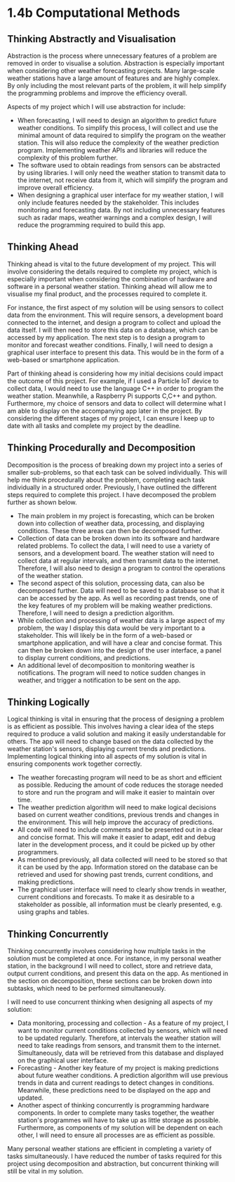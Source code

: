 # 1.4b Computational Methods

## Thinking Abstractly and Visualisation

Abstraction is the process where unnecessary features of a problem are removed in order to visualise a solution. Abstraction is especially important when considering other weather forecasting projects. Many large-scale weather stations have a large amount of features and are highly complex. By only including the most relevant parts of the problem, it will help simplify the programming problems and improve the efficiency overall.

Aspects of my project which I will use abstraction for include:

* When forecasting, I will need to design an algorithm to predict future weather conditions. To simplify this process, I will collect and use the minimal amount of data required to simplify the program on the weather station. This will also reduce the complexity of the weather prediction program. Implementing weather APIs and libraries will reduce the complexity of this problem further.
* The software used to obtain readings from sensors can be abstracted by using libraries. I will only need the weather station to transmit data to the internet, not receive data from it, which will simplify the program and improve overall efficiency.
* When designing a graphical user interface for my weather station, I will only include features needed by the stakeholder. This includes monitoring and forecasting data. By not including unnecessary features such as radar maps, weather warnings and a complex design, I will reduce the programming required to build this app.

## Thinking Ahead

Thinking ahead is vital to the future development of my project. This will involve considering the details required to complete my project, which is especially important when considering the combination of hardware and software in a personal weather station. Thinking ahead will allow me to visualise my final product, and the processes required to complete it.

For instance, the first aspect of my solution will be using sensors to collect data from the environment. This will require sensors, a development board connected to the internet, and design a program to collect and upload the data itself. I will then need to store this data on a database, which can be accessed by my application. The next step is to design a program to monitor and forecast weather conditions. Finally, I will need to design a graphical user interface to present this data. This would be in the form of a web-based or smartphone application.

Part of thinking ahead is considering how my initial decisions could impact the outcome of this project. For example, if I used a Particle IoT device to collect data, I would need to use the language C++ in order to program the weather station. Meanwhile, a Raspberry Pi supports C,C++ and python. Furthermore, my choice of sensors and data to collect will determine what I am able to display on the accompanying app later in the project. By considering the different stages of my project, I can ensure I keep up to date with all tasks and complete my project by the deadline.

## Thinking Procedurally and Decomposition

Decomposition is the process of breaking down my project into a series of smaller sub-problems, so that each task can be solved individually. This will help me think procedurally about the problem, completing each task individually in a structured order. Previously, I have outlined the different steps required to complete this project. I have decomposed the problem further as shown below.

* The main problem in my project is forecasting, which can be broken down into collection of weather data, processing, and displaying conditions. These three areas can then be decomposed further.
* Collection of data can be broken down into its software and hardware related problems. To collect the data, I will need to use a variety of sensors, and a development board. The weather station will need to collect data at regular intervals, and then transmit data to the internet. Therefore, I will also need to design a program to control the operations of the weather station.
* The second aspect of this solution, processing data, can also be decomposed further. Data will need to be saved to a database so that it can be accessed by the app. As well as recording past trends, one of the key features of my problem will be making weather predictions. Therefore, I will need to design a prediction algorithm.
* While collection and processing of weather data is a large aspect of my problem, the way I display this data would be very important to a stakeholder. This will likely be in the form of a web-based or smartphone application, and will have a clear and concise format. This can then be broken down into the design of the user interface, a panel to display current conditions, and predictions.
* An additional level of decomposition to monitoring weather is notifications. The program will need to notice sudden changes in weather, and trigger a notification to be sent on the app.

## Thinking Logically

Logical thinking is vital in ensuring that the process of designing a problem is as efficient as possible. This involves having a clear idea of the steps required to produce a valid solution and making it easily understandable for others. The app will need to change based on the data collected by the weather station's sensors, displaying current trends and predictions. Implementing logical thinking into all aspects of my solution is vital in ensuring components work together correctly.

* The weather forecasting program will need to be as short and efficient as possible. Reducing the amount of code reduces the storage needed to store and run the program and will make it easier to maintain over time.
* The weather prediction algorithm will need to make logical decisions based on current weather conditions, previous trends and changes in the environment. This will help improve the accuracy of predictions.
* All code will need to include comments and be presented out in a clear and concise format. This will make it easier to adapt, edit and debug later in the development process, and it could be picked up by other programmers.
* As mentioned previously, all data collected will need to be stored so that it can be used by the app. Information stored on the database can be retrieved and used for showing past trends, current conditions, and making predictions.
* The graphical user interface will need to clearly show trends in weather, current conditions and forecasts. To make it as desirable to a stakeholder as possible, all information must be clearly presented, e.g. using graphs and tables.

## Thinking Concurrently

Thinking concurrently involves considering how multiple tasks in the solution must be completed at once. For instance, in my personal weather station, in the background I will need to collect, store and retrieve data, output current conditions, and present this data on the app. As mentioned in the section on decomposition, these sections can be broken down into subtasks, which need to be performed simultaneously.

I will need to use concurrent thinking when designing all aspects of my solution:

* Data monitoring, processing and collection - As a feature of my project, I want to monitor current conditions collected by sensors, which will need to be updated regularly. Therefore, at intervals the weather station will need to take readings from sensors, and transmit them to the internet. Simultaneously, data will be retrieved from this database and displayed on the graphical user interface.
* Forecasting - Another key feature of my project is making predictions about future weather conditions. A prediction algorithm will use previous trends in data and current readings to detect changes in conditions. Meanwhile, these predictions need to be displayed on the app and updated.
* Another aspect of thinking concurrently is programming hardware components. In order to complete many tasks together, the weather station's programmes will have to take up as little storage as possible. Furthermore, as components of my solution will be dependent on each other, I will need to ensure all processes are as efficient as possible.

Many personal weather stations are efficient in completing a variety of tasks simultaneously. I have reduced the number of tasks required for this project using decomposition and abstraction, but concurrent thinking will still be vital in my solution.
